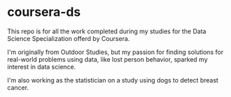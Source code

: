 # coursera-ds
This repo is for all the work completed during my studies for the Data Science Specialization offerd by Coursera.

I'm originally from Outdoor Studies, but my passion for finding solutions for real-world problems using data, like lost person behavior, sparked my interest in data science.

I'm also working as the statistician on a study using dogs to detect breast cancer.
